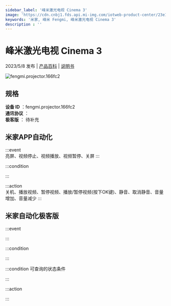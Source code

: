 ```yaml
---
sidebar_label: '峰米激光电视 Cinema 3'
image: 'https://cdn.cnbj1.fds.api.mi-img.com/iotweb-product-center/23e1c7d6e6d3dd9bb80b168251d0688e_1675673723437.png?GalaxyAccessKeyId=AKVGLQWBOVIRQ3XLEW&Expires=9223372036854775807&Signature=n1Dc6N5K1TKt5W/3V9fk/plYVCs='
keywords: '米家, 峰米 Fengmi, 峰米激光电视 Cinema 3'
description : ''
---
```

# 峰米激光电视 Cinema 3

2023/5/8 发布 | [产品百科](https://home.mi.com/webapp/content/baike/product/index.html?model=fengmi.projector.166fc2/) | [说明书](https://home.mi.com/views/introduction.html?model=fengmi.projector.166fc2&region=cn)

![fengmi.projector.166fc2](https://cdn.cnbj1.fds.api.mi-img.com/iotweb-product-center/23e1c7d6e6d3dd9bb80b168251d0688e_1675673723437.png?GalaxyAccessKeyId=AKVGLQWBOVIRQ3XLEW&Expires=9223372036854775807&Signature=n1Dc6N5K1TKt5W/3V9fk/plYVCs=)

## 规格  
> 
**设备 ID** ：fengmi.projector.166fc2  
**通讯协议** ：  
**极客版**  ： 待补充 


## 米家APP自动化  

:::event  
亮屏、视频停止、视频播放、视频暂停、关屏
:::

:::condition  

:::

:::action   
关机、播放视频、暂停视频、播放/暂停视频(按下OK键)、静音、取消静音、音量增加、音量减少
:::

## 米家自动化极客版  

:::event  

:::

:::condition  

:::

:::condition 可查询的状态条件  

:::

:::action  

:::

        
